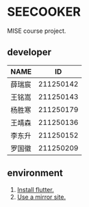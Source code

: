# SEECOOKER

MISE course project.

## developer

| NAME | ID        |
|------|-----------|
| 薛瑞宸  | 211250142 |
| 王铭嵩  | 211250143 |
| 杨胜寒  | 211250179 |
| 王靖森  | 211250136 |
| 李东升  | 211250152 |
| 罗国徽  | 211250209 |

## environment

1. [Install flutter.](https://flutter.cn/docs/get-started/install)
2. [Use a mirror site.](https://flutter.cn/community/china)